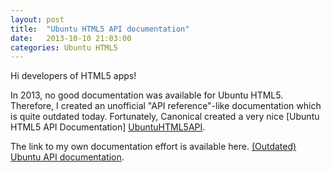 ```yaml
---
layout: post
title:  "Ubuntu HTML5 API documentation"
date:   2013-10-10 21:03:00
categories: Ubuntu HTML5
---
```

Hi developers of HTML5 apps! 

In 2013, no good documentation was available for Ubuntu HTML5. Therefore, I created an 
unofficial "API reference"-like documentation which is quite outdated today. 
Fortunately, Canonical created a very nice [Ubuntu HTML5 API Documentation] [UbuntuHTML5API].

The link to my own documentation effort is available here. [(Outdated) Ubuntu API documentation][MyUbuntuHTML5API].

[UbuntuHTML5API]: https://developer.ubuntu.com/en/apps/html-5/api/

[MyUbuntuHTML5API]:http://daniel-beck.org/ubuntu-html5-theme/